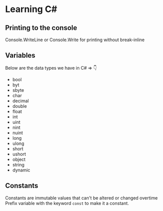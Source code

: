 # Learning C#

## Printing to the console

Console.WriteLine or Console.Write for printing without break-inline

## Variables

Below are the data types we have in C# => 👇

* bool
* byt
* sbyte
* char
* decimal
* double	
* float	
* int
* uint	
* nint	
* nuint
* long
* ulong	
* short
* ushort
* object
* string
* dynamic

## Constants

Constants are immutable values that can't be altered or changed overtime Prefix variable with the keyword `const` to make it a constant.